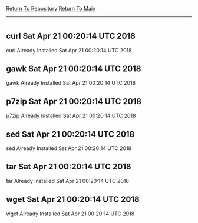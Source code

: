 [Return To Repository](https://github.com/deathbybandaid/piholeparser/)
[Return To Main](https://github.com/deathbybandaid/piholeparser/blob/master/RecentRunLogs/Mainlog.md)
____________________________________
# 
## curl Sat Apr 21 00:20:14 UTC 2018
curl Already Installed Sat Apr 21 00:20:14 UTC 2018
## gawk Sat Apr 21 00:20:14 UTC 2018
gawk Already Installed Sat Apr 21 00:20:14 UTC 2018
## p7zip Sat Apr 21 00:20:14 UTC 2018
p7zip Already Installed Sat Apr 21 00:20:14 UTC 2018
## sed Sat Apr 21 00:20:14 UTC 2018
sed Already Installed Sat Apr 21 00:20:14 UTC 2018
## tar Sat Apr 21 00:20:14 UTC 2018
tar Already Installed Sat Apr 21 00:20:14 UTC 2018
## wget Sat Apr 21 00:20:14 UTC 2018
wget Already Installed Sat Apr 21 00:20:14 UTC 2018

